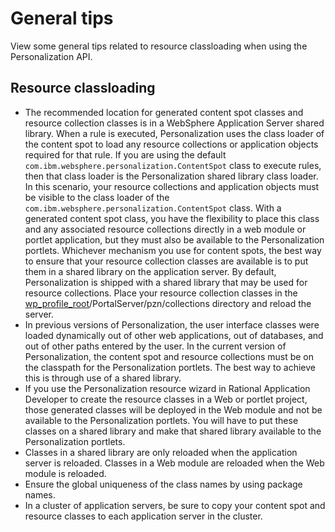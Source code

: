 # General tips

View some general tips related to resource classloading when using the Personalization API.

## Resource classloading

-   The recommended location for generated content spot classes and resource collection classes is in a WebSphere Application Server shared library. When a rule is executed, Personalization uses the class loader of the content spot to load any resource collections or application objects required for that rule. If you are using the default `com.ibm.websphere.personalization.ContentSpot` class to execute rules, then that class loader is the Personalization shared library class loader. In this scenario, your resource collections and application objects must be visible to the class loader of the `com.ibm.websphere.personalization.ContentSpot` class. With a generated content spot class, you have the flexibility to place this class and any associated resource collections directly in a web module or portlet application, but they must also be available to the Personalization portlets. Whichever mechanism you use for content spots, the best way to ensure that your resource collection classes are available is to put them in a shared library on the application server. By default, Personalization is shipped with a shared library that may be used for resource collections. Place your resource collection classes in the [wp\_profile\_root](../../../../guide_me/wpsdirstr.md)/PortalServer/pzn/collections directory and reload the server.
-   In previous versions of Personalization, the user interface classes were loaded dynamically out of other web applications, out of databases, and out of other paths entered by the user. In the current version of Personalization, the content spot and resource collections must be on the classpath for the Personalization portlets. The best way to achieve this is through use of a shared library.
-   If you use the Personalization resource wizard in Rational Application Developer to create the resource classes in a Web or portlet project, those generated classes will be deployed in the Web module and not be available to the Personalization portlets. You will have to put these classes on a shared library and make that shared library available to the Personalization portlets.
-   Classes in a shared library are only reloaded when the application server is reloaded. Classes in a Web module are reloaded when the Web module is reloaded.
-   Ensure the global uniqueness of the class names by using package names.
-   In a cluster of application servers, be sure to copy your content spot and resource classes to each application server in the cluster.


